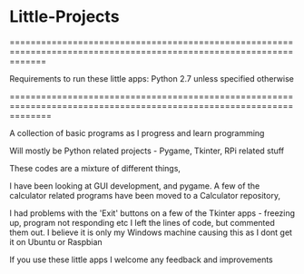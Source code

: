 # Little-Projects
===================================================================================================================

Requirements to run these little apps: Python 2.7 unless specified otherwise

====================================================================================================================

A collection of basic programs as I progress and learn programming 

Will mostly be Python related projects - Pygame, Tkinter, RPi related stuff

These codes are a mixture of different things,

I have been looking at GUI development, and pygame. A few of the calculator related programs have been moved to a Calculator repository, 

I had problems with the 'Exit' buttons on a few of the Tkinter apps - freezing up, program not responding etc
I left the lines of code, but commented them out. I believe it is only my Windows machine causing this as
I dont get it on Ubuntu or Raspbian

If you use these little apps I welcome any feedback and improvements
